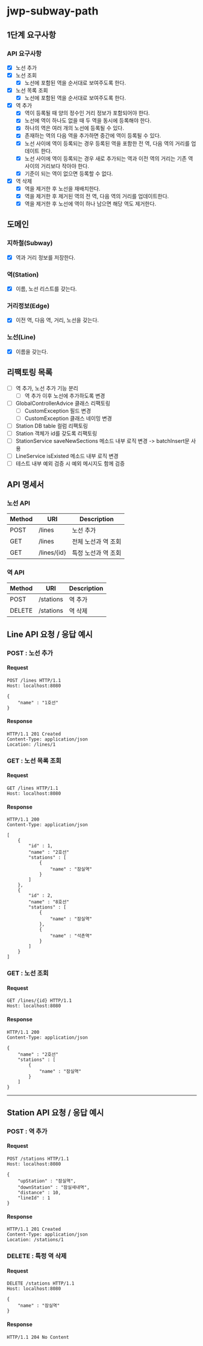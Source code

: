 # jwp-subway-path

## 1단계 요구사항

### API 요구사항

- [x] 노선 추가
- [x] 노선 조회
    - [x] 노선에 포함된 역을 순서대로 보여주도록 한다.
- [x] 노선 목록 조회
    - [x] 노선에 포함된 역을 순서대로 보여주도록 한다.
- [x] 역 추가
    - [x] 역이 등록될 때 양의 정수인 거리 정보가 포함되어야 한다.
    - [x] 노선에 역이 하나도 없을 때 두 역을 동시에 등록해야 한다.
    - [x] 하나의 역은 여러 개의 노선에 등록될 수 있다.
    - [x] 존재하는 역의 다음 역을 추가하면 중간에 역이 등록될 수 있다.
    - [x] 노선 사이에 역이 등록되는 경우 등록된 역을 포함한 전 역, 다음 역의 거리를 업데이트 한다.
    - [x] 노선 사이에 역이 등록되는 경우 새로 추가되는 역과 이전 역의 거리는 기존 역 사이의 거리보다 작아야 한다.
    - [x] 기준이 되는 역이 없으면 등록할 수 없다.
- [x] 역 삭제
    - [x] 역을 제거한 후 노선을 재배치한다.
    - [x] 역을 제거한 후 제거된 역의 전 역, 다음 역의 거리를 업데이트한다.
    - [x] 역을 제거한 후 노선에 역이 하나 남으면 해당 역도 제거한다.

## 도메인

### 지하철(Subway)

- [x] 역과 거리 정보를 저장한다.

### 역(Station)

- [x] 이름, 노선 리스트를 갖는다.

### 거리정보(Edge)

- [x] 이전 역, 다음 역, 거리, 노선을 갖는다.

### 노선(Line)

- [x] 이름을 갖는다.

## 리팩토링 목록
- [ ] 역 추가, 노선 추가 기능 분리
  - [ ] 역 추가 이후 노선에 추가하도록 변경
- [ ] GlobalControllerAdvice 클래스 리팩토링
  - [ ] CustomException 필드 변경
  - [ ] CustomException 클래스 네이밍 변경
- [ ] Station DB table 컬럼 리팩토링
- [ ] Station 객체가 id를 갖도록 리팩토링
- [ ] StationService saveNewSections 메소드 내부 로직 변경 -> batchInsert문 사용
- [ ] LineService isExisted 메소드 내부 로직 변경
- [ ] 테스트 내부 예외 검증 시 예외 메시지도 함께 검증

## API 명세서

### 노선 API

| Method | URI         | Description |
|--------|-------------|-------------|
| POST   | /lines      | 노선 추가       |
| GET    | /lines      | 전체 노선과 역 조회 |
| GET    | /lines/{id} | 특정 노선과 역 조회 |

### 역 API

| Method | URI       | Description |
|--------|-----------|-------------|
| POST   | /stations | 역 추가        |
| DELETE | /stations | 역 삭제        |

## Line API 요청 / 응답 예시

### POST : 노선 추가

#### Request

```http request
POST /lines HTTP/1.1
Host: localhost:8080

{
    "name" : "1호선"
}
```

#### Response

``` http request
HTTP/1.1 201 Created
Content-Type: application/json
Location: /lines/1
```

### GET : 노선 목록 조회

#### Request

```http request
GET /lines HTTP/1.1
Host: localhost:8080
```

#### Response

``` http request
HTTP/1.1 200
Content-Type: application/json

[
    {
        "id" : 1,
        "name" : "2호선"
        "stations" : [
            {
                "name" : "잠실역"
            }
        ]
    },
    {
        "id" : 2,
        "name" : "8호선"
        "stations" : [
            {
                "name" : "잠실역"
            },
            {
                "name" : "석촌역"
            }
        ]
    }
]
```

### GET : 노선 조회

#### Request

```http request
GET /lines/{id} HTTP/1.1
Host: localhost:8080
```

#### Response

``` http request
HTTP/1.1 200
Content-Type: application/json

{
    "name" : "2호선"
    "stations" : [
        {
            "name" : "잠실역"
        }
    ]
}
```

---

## Station API 요청 / 응답 예시

### POST : 역 추가

#### Request

```http request
POST /stations HTTP/1.1
Host: localhost:8080

{
    "upStation" : "잠실역",
    "downStation" : "잠실새내역",
    "distance" : 10,
    "lineId" : 1
}
```

#### Response

``` http request
HTTP/1.1 201 Created
Content-Type: application/json
Location: /stations/1
```

### DELETE : 특정 역 삭제

#### Request

```http request
DELETE /stations HTTP/1.1
Host: localhost:8080

{
    "name" : "잠실역"
}
```

#### Response

``` http request
HTTP/1.1 204 No Content
```
